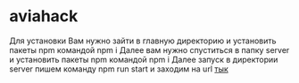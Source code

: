 # aviahack
Для установки
Вам нужно зайти в главную директорию и установить пакеты npm командой npm i
Далее вам нужно спуститься в папку server и установить пакеты npm командой npm i
Далее запуск в директории server пишем команду npm run start и заходим на url <a href="localhost:3000">тык</a>
